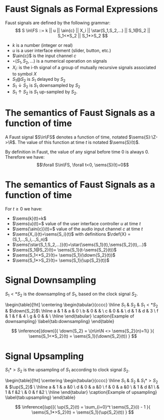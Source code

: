 # Faust Signals as Formal Expressions

Faust signals are defined by the following grammar:
$$ 
S \in\FS ::= k ||  u ||   \ain{c} ||   X_i ||   \star(S_1,S_2,...) || S_1@S_2 ||   S_1<*S_2 ||   S_1*>S_2
$$

- $k$ is a number (integer or real)
- $u$ is a user interface element (slider, button, etc.)
- $\ain{c}$ is the input channel $c$
- $\star(S_1,S_2,...)$ is a numerical operation on signals
- $X_i$: is the i-th signal of a group of mutually recursive signals associated to symbol $X$
- $S_1@S_2$ is $S_1$ delayed by $S_2$
- $S_1\downarrow S_2$ is $S_1$ downsampled by $S_2$
- $S_1\uparrow S_2$  is $S_1$ up-sampled by $S_2$.


# The semantics of Faust Signals as a function of time

A Faust signal $S\in\FS$ denotes a function of time, notated $\sems{S}:\Z->\R$. The value of this function at time $t$ is notated $\sems{S}(t)$. 

By definition in Faust, the value of any signal before time $0$ is always $0$. Therefore we have:
$$\forall S\in\FS, \forall t<0, \sems{S}(t)=0$$ 


# The semantics of Faust Signals as a function of time

For $t\ge0$ we have:

- $\sems{k}(t)=k$
- $\sems{u}(t)=$ value of the user interface controller $u$ at time $t$
- $\sems{\ain{c}}(t)=$ value of the audio input channel $c$ at time $t$
- $\sems{X_i}(t)=\sems{S_i}(t)$ with definitions $\rdef{X} = (S_1,..,S_i,..,S_n)$
- $\sems{\star(S_1,S_2,...)}(t)=\star(\sems{S_1}(t),\sems{S_2}(t),...)$
- $\sems{S_1@S_2}(t)= \sems{S_1}(t-\sems{S_2}(t))$
- $\sems{S_1<*S_2}(t)= \sems{S_1}(\down{S_2}(t))$
- $\sems{S_1*>S_2}(t)= \sems{S_1}(\up{S_2}(t))$


# Signal Downsampling

$S_1<*S_2$ is the downsampling of $S_1$, based on the clock signal $S_2$. 

\begin{table}[!ht]
\centering
\begin{tabular}{cccc}
\hline
$S_1$ & $S_2$ & $S_1<*S_2$  & $\down{S_2}$\\ \hline
a     & 1     & a        & 0 \\
b     & 0     &          &   \\
c     & 0     &          &   \\
d     & 1     & d        & 3 \\
f     & 1     & f        & 4 \\
g     & 0     &          &   \\ \hline
\end{tabular}
\caption{Example of downsampling}
\label{tab:downsampling}
\end{table}

$$
\inference[(down)]{
\down{S_2} = \{n\in\N <> \sems{S_2}(n)=1\}
}{
\sems{S_1<*S_2}(t) = \sems{S_1}(\down{S_2}(t))
}
$$


# Signal Upsampling

$S_1*>S_2$ is the upsampling of $S_1$ according to clock signal $S_2$. 

\begin{table}[!ht]
\centering 
\begin{tabular}{cccc}
\hline
$S_1$ & $S_2$ & $S_1*>S_2$  & $\up{S_2}$ \\ \hline
a     & 1     & a         &0 \\
d     & 0     & a         &0 \\
f     & 0     & a         &0 \\
      & 1     & d         &1 \\
      & 1     & f         &2 \\
      & 0     & f         &2 \\ \hline
\end{tabular}
\caption{Example of upsampling}
\label{tab:upsampling}
\end{table}

$$
\inference[(up)]{
\up{S_2}(t) = \sum_{i=0}^t \sems{S_2}(i) - 1
}{
\sems{S_1*>S_2}(t) = \sems{S_1}(\up{S_2}(t))
}
$$

